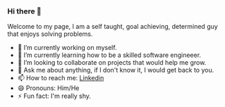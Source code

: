 ### Hi there 👋


Welcome to my page, I am a self taught, goal achieving, determined guy that enjoys solving problems.

- 🔭 I’m currently working on myself.
- 🌱 I’m currently learning how to be a skilled software engineeer. 
- 👯 I’m looking to collaborate on projects that would help me grow.
- 💬 Ask me about anything, if I don't know it, I would get back to you.
- 📫 How to reach me:  [Linkedin](https://www.linkedin.com/in/sunday-omolade/)
- 😄 Pronouns: Him/He
- ⚡ Fun fact: I'm really shy.

